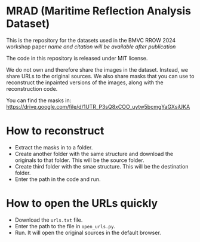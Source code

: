 # MRAD (Maritime Reflection Analysis Dataset)

This is the repository for the datasets used in the BMVC RROW 2024 workshop paper *name and citation will be available after publication*

The code in this repository is released under MIT license.

We do not own and therefore share the images in the dataset. Instead, we share URLs to the original sources.
We also share masks that you can use to reconstruct the inpainted versions of the images, along with the reconstruction code.

You can find the masks in: https://drive.google.com/file/d/1UTR_P3sQ8xCOO_uytw5bcmgYaGXsjUKA

# How to reconstruct
* Extract the masks in to a folder.
* Create another folder with the same structure and download the originals to that folder. This will be the source folder.
* Create third folder with the smae structure. This will be the destination folder.
* Enter the path in the code and run.

# How to open the URLs quickly
* Download the `urls.txt` file.
* Enter the path to the file in `open_urls.py`.
* Run. It will open the original sources in the default browser.
